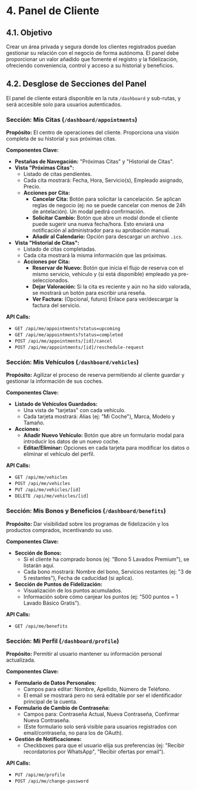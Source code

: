 # 4. Panel de Cliente

## 4.1. Objetivo

Crear un área privada y segura donde los clientes registrados puedan gestionar su relación con el negocio de forma autónoma. El panel debe proporcionar un valor añadido que fomente el registro y la fidelización, ofreciendo conveniencia, control y acceso a su historial y beneficios.

## 4.2. Desglose de Secciones del Panel

El panel de cliente estará disponible en la ruta `/dashboard` y sub-rutas, y será accesible solo para usuarios autenticados.

### Sección: Mis Citas (`/dashboard/appointments`)

**Propósito:** El centro de operaciones del cliente. Proporciona una visión completa de su historial y sus próximas citas.

**Componentes Clave:**

- **Pestañas de Navegación:** "Próximas Citas" y "Historial de Citas".
- **Vista "Próximas Citas":**
  - Listado de citas pendientes.
  - Cada cita mostrará: Fecha, Hora, Servicio(s), Empleado asignado, Precio.
  - **Acciones por Cita:**
    - **Cancelar Cita:** Botón para solicitar la cancelación. Se aplican reglas de negocio (ej: no se puede cancelar con menos de 24h de antelación). Un modal pedirá confirmación.
    - **Solicitar Cambio:** Botón que abre un modal donde el cliente puede sugerir una nueva fecha/hora. Esto enviará una notificación al administrador para su aprobación manual.
    - **Añadir al Calendario:** Opción para descargar un archivo `.ics`.
- **Vista "Historial de Citas":**
  - Listado de citas completadas.
  - Cada cita mostrará la misma información que las próximas.
  - **Acciones por Cita:**
    - **Reservar de Nuevo:** Botón que inicia el flujo de reserva con el mismo servicio, vehículo y (si está disponible) empleado ya pre-seleccionados.
    - **Dejar Valoración:** Si la cita es reciente y aún no ha sido valorada, se mostrará un botón para escribir una reseña.
    - **Ver Factura:** (Opcional, futuro) Enlace para ver/descargar la factura del servicio.

**API Calls:**

- `GET /api/me/appointments?status=upcoming`
- `GET /api/me/appointments?status=completed`
- `POST /api/me/appointments/[id]/cancel`
- `POST /api/me/appointments/[id]/reschedule-request`

### Sección: Mis Vehículos (`/dashboard/vehicles`)

**Propósito:** Agilizar el proceso de reserva permitiendo al cliente guardar y gestionar la información de sus coches.

**Componentes Clave:**

- **Listado de Vehículos Guardados:**
  - Una vista de "tarjetas" con cada vehículo.
  - Cada tarjeta mostrará: Alias (ej: "Mi Coche"), Marca, Modelo y Tamaño.
- **Acciones:**
  - **Añadir Nuevo Vehículo:** Botón que abre un formulario modal para introducir los datos de un nuevo coche.
  - **Editar/Eliminar:** Opciones en cada tarjeta para modificar los datos o eliminar el vehículo del perfil.

**API Calls:**

- `GET /api/me/vehicles`
- `POST /api/me/vehicles`
- `PUT /api/me/vehicles/[id]`
- `DELETE /api/me/vehicles/[id]`

### Sección: Mis Bonos y Beneficios (`/dashboard/benefits`)

**Propósito:** Dar visibilidad sobre los programas de fidelización y los productos comprados, incentivando su uso.

**Componentes Clave:**

- **Sección de Bonos:**
  - Si el cliente ha comprado bonos (ej: "Bono 5 Lavados Premium"), se listarán aquí.
  - Cada bono mostrará: Nombre del bono, Servicios restantes (ej: "3 de 5 restantes"), Fecha de caducidad (si aplica).
- **Sección de Puntos de Fidelización:**
  - Visualización de los puntos acumulados.
  - Información sobre cómo canjear los puntos (ej: "500 puntos = 1 Lavado Básico Gratis").

**API Calls:**

- `GET /api/me/benefits`

### Sección: Mi Perfil (`/dashboard/profile`)

**Propósito:** Permitir al usuario mantener su información personal actualizada.

**Componentes Clave:**

- **Formulario de Datos Personales:**
  - Campos para editar: Nombre, Apellido, Número de Teléfono.
  - El email se mostrará pero no será editable por ser el identificador principal de la cuenta.
- **Formulario de Cambio de Contraseña:**
  - Campos para: Contraseña Actual, Nueva Contraseña, Confirmar Nueva Contraseña.
  - (Este formulario solo será visible para usuarios registrados con email/contraseña, no para los de OAuth).
- **Gestión de Notificaciones:**
  - Checkboxes para que el usuario elija sus preferencias (ej: "Recibir recordatorios por WhatsApp", "Recibir ofertas por email").

**API Calls:**

- `PUT /api/me/profile`
- `POST /api/me/change-password`
